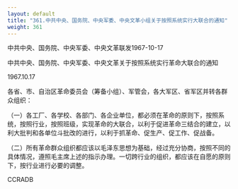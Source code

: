 ```yaml
---
layout: default
title: "361.中共中央、国务院、中央军委、中央文革小组关于按照系统实行大联合的通知"
weight: 361
---
```


中共中央、国务院、中央军委、中央文革联发1967-10-17

中共中央、国务院、中央军委、中央文革关于按照系统实行革命大联合的通知

1967.10.17

各省、市、自治区革命委员会（筹备小组）、军管会，各大军区、省军区并转各群众组织：

（一）各工厂、各学校、各部门、各企业单位，都必须在革命的原则下，按照系统，按照行业，按照班级，实现革命的大联合，以利于促进革命三结合的建立，以利大批判和各单位斗批改的进行，以利于抓革命、促生产、促工作、促战备。

（二）所有革命群众组织都应该以毛泽东思想为基础，经过充分协商，按照不同的具体情况，遵照毛主席上述的指示办理。一切跨行业的组织，都应该在自愿的原则下，按行业进行必要的调整。

CCRADB

